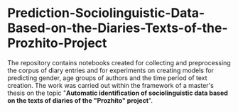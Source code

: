 # Prediction-Sociolinguistic-Data-Based-on-the-Diaries-Texts-of-the-Prozhito-Project
The repository contains notebooks created for collecting and preprocessing the corpus of diary entries and for experiments on creating models for predicting gender, age groups of authors and the time period of text creation. The work was carried out within the framework of a master's thesis on the topic "**Automatic identification of sociolinguistic data based on the texts of diaries of the "Prozhito" project**".
